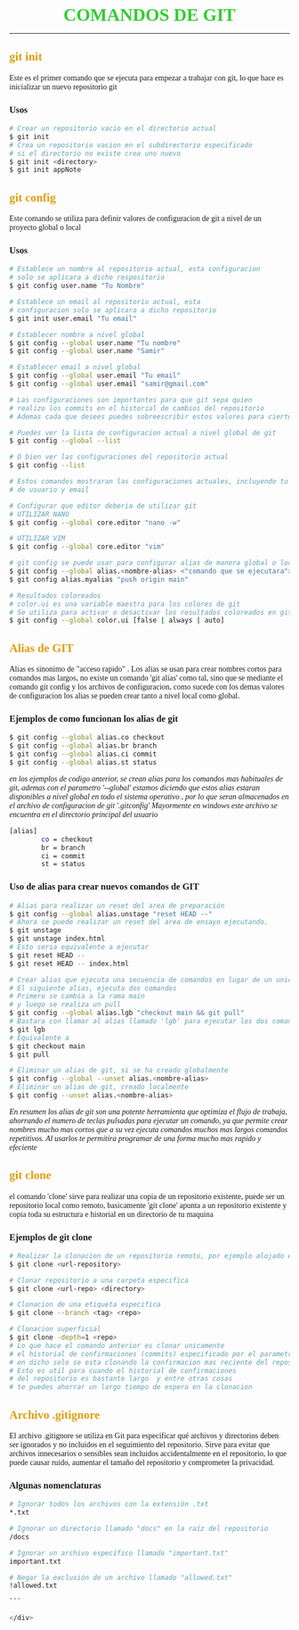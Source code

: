 <link rel="stylesheet" href="https://cdnjs.cloudflare.com/ajax/libs/font-awesome/6.4.0/css/all.min.css" integrity="sha512-iecdLmaskl7CVkqkXNQ/ZH/XLlvWZOJyj7Yy7tcenmpD1ypASozpmT/E0iPtmFIB46ZmdtAc9eNBvH0H/ZpiBw==" crossorigin="anonymous" referrerpolicy="no-referrer" />

<div align="center" style="font-size: 2rem;font-family: inconsolata;color: limegreen;font-weight: 900;">
    <i class="fa-solid fa-terminal"></i>  COMANDOS DE <i class="fa-brands fa-git-alt" style="color: #e09e10;"></i> GIT
</div>
<hr style="background-color: #222222;">

<!-- GIT INIT -->
<div style="font-family: inconsolata;"> 

<h2 style="color: #e09e10;font-weight: 800;">git init</h2>
Este es el primer comando que se ejecuta para empezar a trabajar con git, 
lo que hace es inicializar un nuevo repositorio git

<h3>Usos</h3>

```bash
# Crear un repositorio vacio en el directorio actual
$ git init
# Crea un repositorio vacion en el subdirectorio especificado
# si el directorio no existe crea uno nuevo
$ git init <directory>
$ git init appNote
```

<h2 style="color: #e09e10;font-weight: 800;">git config</h2>
Este comando se utiliza para definir valores de configuracion de git a nivel de un proyecto global o local

<h3>Usos</h3>

```bash
# Establece un nombre al repositorio actual, esta configuracion
# solo se aplicara a dicho respositorio
$ git config user.name "Tu Nombre"

# Establece un email al repositorio actual, esta 
# configuracion solo se aplicara a dicho repositorio
$ git init user.email "Tu email"

# Establecer nombre a nivel global
$ git config --global user.name "Tu nombre"
$ git config --global user.name "Samir"

# Establecer email a nivel global
$ git config --global user.email "Tu email"
$ git config --global user.email "samir@gmail.com"

# Las configuraciones son importantes para que git sepa quien
# realizo los commits en el historial de cambios del repositorio
# Ademas cada que desees puedes sobreescribir estos valores para cierto respositorio

# Puedes ver la lista de configuracion actual a nivel global de git
$ git config --global --list

# O bien ver las configuraciones del repositorio actual
$ git config --list

# Estos comandos mostraran las configuraciones actuales, incluyendo tu nombre
# de usuario y email

# Configurar que editor deberia de utilizar git
# UTILIZAR NANO
$ git config --global core.editor "nano -w"

# UTILIZAR VIM
$ git config --global core.editor "vim"

# git config se puede usar para configurar alias de manera global o local
$ git config --global alias.<nombre-alias> <"comando que se ejecutara">
$ git config alias.myalias "push origin main"

# Resultados coloreados
# color.ui es una variable maestra para los colores de git
# Se utiliza para activar o desactivar los resultados coloreados en git
$ git config --global color.ui [false | always | auto]
```

<h2 style="color: #e09e10;font-weight: 800;">Alias de GIT</h2>
Alias es sinonimo de "acceso rapido" . Los alias se usan para crear nombres cortos
para comandos mas largos, no existe un comando 'git alias' como tal, sino que
se mediante el comando git config y los archivos de configuracion, como sucede con los demas valores de configuracion los alias se pueden crear tanto a nivel local como global.


<h3>Ejemplos de como funcionan los alias de git</h3>

```bash
$ git config --global alias.co checkout
$ git config --global alias.br branch
$ git config --global alias.ci commit
$ git config --global alias.st status
```

<i>en los ejemplos de codigo anterior, se crean alias para los comandos mas habituales de git, ademas con el parametro '--global' estamos diciendo que estos alias estaran disponibles a nivel global en todo el sistema operativo , por lo que seran almacenados en el archivo de configuracion de git '.gitconfig'
Mayormente en windows este archivo se encuentra en el directorio principal del usuario
</i>

```bash
[alias]
        co = checkout
        br = branch
        ci = commit
        st = status
```

<h3>Uso de alias para crear nuevos comandos de GIT</h3>

```bash
# Alias para realizar un reset del area de preparación
$ git config --global alias.unstage "reset HEAD --"
# Ahora se puede realizar un reset del area de ensayo ejecutando.
$ git unstage
$ git unstage index.html
# Esto seria equivalente a ejecutar
$ git reset HEAD --
$ git reset HEAD -- index.html

# Crear alias que ejecuta una secuencia de comandos en lugar de un unico documento
# El siguiente alias, ejecuta dos comandos
# Primero se cambia a la rama main
# y luego se realiza un pull
$ git config --global alias.lgb "checkout main && git pull"
# Bastara con llamar al alias llamado 'lgb' para ejecutar los dos comandos
$ git lgb
# Equivalente a 
$ git checkout main
$ git pull

# Eliminar un alias de git, si se ha creado globalmente
$ git config --global --unset alias.<nombre-alias>
# Eliminar un alias de git, creado localmente
$ git config --unset alias.<nombre-alias>
```
<i>
En resumen los alias de git son una potente herramienta que optimiza el flujo de trabaja, ahorrando el numero de teclas pulsadas para ejecutar un comando, ya que permite crear nombres mucho mas cortos que a su vez ejecuta comandos muchos mas largos comandos repetitivos. Al usarlos te permitira programar de una forma mucho mas rapido y efeciente
</i>


<h2 style="color: #e09e10;font-weight: 800;">git clone</h2>
el comando 'clone' sirve para realizar una copia de un repositorio existente, puede ser un repositorio local como remoto, basicamente 'git clone' apunta a un repositorio existente y copia toda su estructura e historial en un directorio de tu maquina

<h3>Ejemplos de git clone</h3>

```bash
# Realizar la clonacion de un repositorio remoto, por ejemplo alojado en Github
$ git clone <url-repository>

# Clonar repositorio a una carpeta especifica
$ git clone <url-repo> <directory>

# Clonacion de una etiqueta especifica
$ git clone --branch <tag> <repo>

# Clonacion superficial
$ git clone -depth=1 <repo>
# Lo que hace el comando anterior es clonar unicamente 
# el historial de confirmaciones (commits) especificado por el parametro -depth, 
# en dicho solo se esta clonando la confirmacion mas reciente del repositorio. 
# Esto es util para cuando el historial de confirmaciones
# del repositorio es bastante largo  y entre otras cosas
# te puedes ahorrar un largo tiempo de espera en la clonacion
```


<h2 style="color: #e09e10;font-weight: 800;">Archivo .gitignore</h2>
El archivo .gitignore se utiliza en Git para especificar qué archivos y directorios deben ser ignorados y no incluidos en el seguimiento del repositorio. Sirve para evitar que archivos innecesarios o sensibles sean incluidos accidentalmente en el repositorio, lo que puede causar ruido, aumentar el tamaño del repositorio y comprometer la privacidad.

<h3>Algunas nomenclaturas</h3>

````bash
# Ignorar todos los archivos con la extensión .txt
*.txt

# Ignorar un directorio llamado "docs" en la raíz del repositorio
/docs

# Ignorar un archivo específico llamado "important.txt"
important.txt

# Negar la exclusión de un archivo llamado "allowed.txt"
!allowed.txt

```

</div>